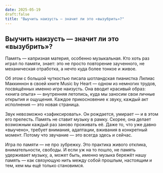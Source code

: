 ```yaml
---
date: 2025-05-19
draft:false
title: "Выучить наизусть — значит ли это «вызубрить»?"
---
```


## Выучить наизусть — значит ли это «вызубрить»?

Память — капризная материя, особенно музыкальная. Кто хоть раз играл по памяти, знает: это не просто повторение заученного, не механическая отработка, а нечто куда более тонкое и живое.

Об этом с большой чуткостью писала шотландская пианистка Лилиас Маккиннон в своей книге Music by Heart — одном из немногих трудов, посвящённых именно игре наизусть. Она вводит красивый образ: «книга опыта» — внутренняя летопись, куда мы заносим свои личные открытия и ощущения. Каждое прикосновение к звуку, каждый акт исполнения — это новая страница.

Звук невозможно «зафиксировать». Он рождается, умирает — и в этом его прелесть. Память не ставит музыку в рамку. Скорее, она делает возможным каждый раз заново проживать её. Даже то, что уже давно «выучено», требует внимания, адаптации, вживания в конкретный момент. Потому что звучание — это всегда здесь и сейчас.

Игра по памяти — не про зубрежку. Это практика живого отклика, внимательности, свободы. И если уж на то пошло, не память удерживает музыку, а, может быть, именно музыка бережёт нашу память — как связующую нить между собой прошлым, настоящим и тем, кем мы ещё только становимся.